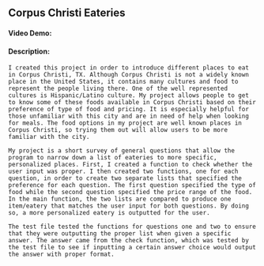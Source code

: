 ## Corpus Christi Eateries
#### Video Demo:  <URL HERE>
#### Description:
    I created this project in order to introduce different places to eat in Corpus Christi, TX. Although Corpus Christi is not a widely known place in the United States, it contains many cultures and food to represent the people living there. One of the well represented cultures is Hispanic/Latino culture. My project allows people to get to know some of these foods available in Corpus Christi based on their preference of type of food and pricing. It is especially helpful for those unfamiliar with this city and are in need of help when looking for meals. The food options in my project are well known places in Corpus Christi, so trying them out will allow users to be more familiar with the city.
    
    My project is a short survey of general questions that allow the program to narrow down a list of eateries to more specific, personalized places. First, I created a function to check whether the user input was proper. I then created two functions, one for each question, in order to create two separate lists that specified the preference for each question. The first question specified the type of food while the second question specified the price range of the food. In the main function, the two lists are compared to produce one item/eatery that matches the user input for both questions. By doing so, a more personalized eatery is outputted for the user. 
    
    The test file tested the functions for questions one and two to ensure that they were outputting the proper list when given a specific answer. The answer came from the check function, which was tested by the test file to see if inputting a certain answer choice would output the answer with proper format.
